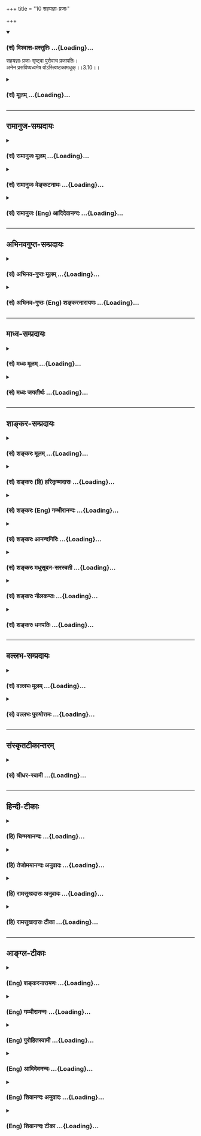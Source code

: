 +++
title = "10 सहयज्ञाः प्रजाः"

+++
<div class="js_include" newlevelforh1="3" title="(सं) विश्वास-प्रस्तुतिः" unfilled url="/purANam_vaiShNavam/mahAbhAratam/06-bhIShma-parva/03-bhagavad-gItA-parva/saMskRtam/vishvAsa-prastutiH/03_karma-yogaH/10_sahayajnAH_prajAH.md">
<details open><summary><h3>(सं) विश्वास-प्रस्तुतिः ...{Loading}...</h3></summary>

सहयज्ञाः प्रजाः सृष्ट्वा पुरोवाच प्रजापतिः।  
अनेन प्रसविष्यध्वमेष वोऽस्त्विष्टकामधुक्।।3.10।।
</details>
</div>
<div class="js_include collapsed" newlevelforh1="3" title="(सं) मूलम्" unfilled url="/purANam_vaiShNavam/mahAbhAratam/06-bhIShma-parva/03-bhagavad-gItA-parva/saMskRtam/mUlam/03_karma-yogaH/10_sahayajnAH_prajAH.md">
<details><summary><h3>(सं) मूलम् ...{Loading}...</h3></summary>

सहयज्ञाः प्रजाः सृष्ट्वा पुरोवाच प्रजापतिः।  
अनेन प्रसविष्यध्वमेष वोऽस्त्विष्टकामधुक्।।3.10।।
</details>
</div>


_________________
## रामानुज-सम्प्रदायः
<div class="js_include collapsed" newlevelforh1="3" title="(सं) रामानुजः मूलम्" unfilled url="/purANam_vaiShNavam/mahAbhAratam/06-bhIShma-parva/03-bhagavad-gItA-parva/saMskRtam/rAmAnujaH/mUlam/03_karma-yogaH/10_sahayajnAH_prajAH.md">
<details><summary><h3>(सं) रामानुजः मूलम् ...{Loading}...</h3></summary>

।।3.10।। पतिं विश्वरस्य आत्मेश्वरम् (तै0 ना0 11।3) इत्यादिश्रुतेः
निरुपाधिकः प्रजापतिशब्दः सर्वेश्वरं विश्वस्रष्टारं विश्वात्मानं परायणं
नारायणम् आह **पुरा** सर्गकाले स भगवान् **प्रजापतिः**
अनादिकालप्रवृत्ताचित्संसर्गविवशा उपसंहृतनामरूपविभागाः स्वस्मिन् प्रलीनाः
सकलपुरुषार्थनर्हाः चेतनेतरकल्पाः **प्रजाः** समीक्ष्य परमकारुणिकः
तदुज्जिजीवविषया स्वाराधनभूतयज्ञनिर्वृत्तये यज्ञैः **सह ताः सृष्ट्वा**
एवम् **उवाच** **अनेन यज्ञेन प्रसविष्यध्वम्** आत्मनो वृद्धिं कुरुध्वम्।
**एष वो** यज्ञः परमपुरुषार्थलक्षणमोक्षाख्यस्य कामस्य तदनुगुणानां च
कामानां प्रपूरयिता भवतु। कथम्

</details>
</div>
<div class="js_include collapsed" newlevelforh1="3" title="(सं) रामानुजः वेङ्कटनाथः" unfilled url="/purANam_vaiShNavam/mahAbhAratam/06-bhIShma-parva/03-bhagavad-gItA-parva/saMskRtam/rAmAnujaH/venkaTanAthaH/03_karma-yogaH/10_sahayajnAH_prajAH.md">
<details><summary><h3>(सं) रामानुजः वेङ्कटनाथः ...{Loading}...</h3></summary>

  
  
।।3.10।। उक्तमर्थद्वयंसह यज्ञैः इत्यारभ्यमोघं पार्थ स जीवति 3।16
इत्यन्तेन निन्दाप्रशंसादिभिर्द्रढयतीत्याह
यज्ञशिष्टेनैवेति। सर्वपुरुषार्थसाधननिष्ठानामित्यनेनप्रजाः सृष्ट्वा इति
सामान्यनिर्देशफलितमुक्तम्। अत्र प्रजापतिशब्दस्य
हिरण्यगर्भादिविषयत्वव्युदासायाह पतिं विश्वस्येतीति। हिरण्यगर्भादेरपि न
तु हिरण्यगर्भादिवदण्डाद्यवच्छिन्नस्येत्यर्थः। तत एवोक्तंनिरुपाधिक इति।
श्रुतार्थस्वभावादपि स एव सर्वप्रजापतिरिति
प्रदर्शनायसर्वेश्वरमित्यादिविशेषणोक्तिः। नारायणम् एतदखिलं
नारायणशब्दवाच्यस्यैव हि नारायणानुवाकादिषु प्रतिपाद्यत इति भावः। उक्तं च
जगत्पतित्वं स्रष्ट्टत्वादिकं च समुच्चित्य भगवता पराशरेणकलौ जगत्पतिं
विष्णुं सर्वस्रष्टारमीश्वरम् वि.पु.6।1।50ब्र.पु.च.120।45
इति। अनुमानात्तदुद्धारं कर्तुकामः प्रजापतिः वि.पु.1।4।7 इति च वराहरूपे
भगवति प्रजापतिशब्दः तेनप्रजापतिः तै.ना.1।1
इत्यादिश्रुत्यनुसारात्प्रयुक्तः। किञ्च स्वतन्त्रस्य कर्मपरतन्त्रान्प्रति
नियोगो ह्ययम्। अतोऽत्रप्रजाः सृष्ट्वा इति प्रजाशब्दः सर्वान्
ब्रह्मपर्यन्तान् जगदन्तर्व्यवस्थितान् कर्मजनितसंसारवशवर्तिनो
यज्ञाद्यधिकारिणःप्राणिनः सङ्गृह्णाति। अतोऽत्र प्रजापतिशब्द
उपक्रमस्थप्रजाशब्दानुरोधात् सङ्कोचेन तद्वैरूप्यायोगाच्च
परित्यक्तरूढिरकर्मवश्यं नियोक्तारं सर्वेश्वरं नारायणमाह। तथा
सृज्यसमस्तक्षेत्रज्ञविषयो ह्ययमनवच्छिन्नः प्रजाशब्दः।  
  
पुरेति प्रलयानन्तरकालाभिधानात्ततश्च सदेव सोम्येदमग्र आसीत् ৷৷. तदैक्षत
बहु स्यां प्रजायेयेति छां.उ.6।2।13 सन्मूलाः सोम्येमाः सर्वाः प्रजाः
सदायतनाः छां.उ.6।8।4 एको ह वै नारायण आसीन्न ब्रह्मा नेशानः इत्यारभ्य
बुद्बुदात्र्यक्षः शूलपाणिः पुरुषो जायते ৷৷. तत्र ब्रह्मा चतुर्मुखोऽजायत
महो.1।1सिसृक्षुर्विविधाः प्रजाः मनुः1।8 इत्यादिषु हिरण्यगर्भादेरपि
प्रजात्वावगमान्नारायणस्य च तज्जनकत्वावगतेःप्रजाः सृष्ट्वा इत्यनवच्छेदेन
निर्दिष्टो विश्वस्य स्रष्टा नारायण एवेति स एवात्र प्रजापतिः। किञ्च
तस्माद्यज्ञात्सर्वहुत ऋचः सामानि जज्ञिरे ऋक्सं.6।4।18।4यजुस्सं.31।7
सर्वाणि रूपाणि विचित्य धीरः। नामानि कृत्वाऽभिवदन्यदास्ते इति यज्ञैः सह
सर्वप्रजानां स्रष्ट्टतया निर्दिष्टोऽप्यधिकारपुरुषस्यापि स्रष्टा
सहस्रशीर्षत्वादिविशिष्टः परमपुरुष एव। अतोऽपिसह यज्ञैः प्रजाः सृष्ट्वा
इति निर्दिष्टः प्रजापतिः विश्वस्य स्रष्टा स एव। तथासृष्टिं ततः करिष्यामि
त्वामाविश्य प्रजापते वि.ध.68।51
इत्यादिवचनबलाद्धिरण्यगर्भाख्यप्रजापतिमुखेनापि विश्वस्रष्टा
सर्वभूतान्तरात्मा अपहतपाप्मा दिव्यो देव एको नारायणः सु.उ.7 इति श्रुतः स
एव विश्वात्मा। किञ्चात्र निर्दिश्यमानं देवानां भावनादिकं
परमात्मात्मकानामेवेतिअहं हि सर्वयज्ञानाम् 9।24 इत्यादौ व्यक्तं भविष्यति
यस्मिन्निदं सञ्चविचैति श्वे.उ.4।11 प्रजापतिश्चरति गर्भे अन्तः
य.सं.31।19तै.ना.6।11 इत्यादिकंविश्वस्य स्रष्टारं विश्वात्मानमिति
विशेषणाभ्यां सूचितम्। अतोऽप्यत्र विश्वात्मानं तमेवाह। तथा प्रजापतेः सभां
वेश्म प्रपद्ये छां.उ.8।14।1 इत्यत्र परमप्राप्यतया च
प्रजापतिशब्दनिर्दिष्टोऽपि परमात्मैवेतिन च कार्ये प्रत्यभिसन्धिः
ब्र.सू.4।3।14 इति सूत्रे प्रत्यपादि अतोऽपि परायणं तमेवाह। एवं
सर्वेश्वरमित्यादिविशेषणैः तत्तत्प्रमाणसूचनं कृतम्। एवं
श्यामैकरूपसप्तदशायातयामाज्यदैवतविष्णुविषयप्रजापतिशब्दश्रुतिरप्यनुसन्धेया।  
  
पुराशब्दस्य वचनान्वयं प्रतीतिव्युदासेन
ब्रह्माद्यगोचरसृष्ट्यन्वयव्यक्त्यर्थमाह पुरा सर्गकाले इति।
श्रुतिस्मृत्यादिषु सृष्टिप्रकरणप्रसिद्धिप्रकारमभिप्रैति स भगवानिति
भगवच्छब्देन सृष्ट्यादिपञ्चकृत्योपयुक्तहेयप्रत्यनीककल्याणगुणविशिष्टत्वं
दर्शितम्। तथा मानवे धर्मशास्त्रे प्रथमम्आसीदिदं तमोभूतम् 1।5 इति
प्रलयमभिधायततः स्वयम्भूर्भगवान् 1।6 इति भगवच्छब्देन सर्वस्रष्टा
निर्दिष्टः। अनन्तरं चता यदस्यायनं पूर्वं तेन नारायणः स्मृतः
1।10तद्विसृष्टः स पुरुषो लोके ब्रह्मेति कीर्त्यते 1।11 इति
हिरण्यगर्भाख्यप्रजापतेः स्रष्टा नारायण इत्युक्तम्। अत्र प्रजापतिरुवाच इति
पराक्तया निर्देशस्तु सारथिभूतस्य स्वस्य प्रजापतिशब्दप्रतिपन्नात्
स्वस्माद्भेदोपचारेणेति मन्तव्यम्। एवमुत्तरत्रापि सर्वत्र
पराक्त्वनिर्देशेषु यथार्हमनुसन्धेयम्।  
  
सर्वत्र सृष्टेः संहारपूर्वकत्वदर्शनादत्रापि तथा विवक्षन् संहारस्य
प्रयोजनं सृष्टेर्हेतुं चाह अनादीति। अनवरतसुखदुःखोपभोगायासपरिश्रान्तानां
विश्रमार्थं अश्रान्तापथप्रवृत्तिवासनाविच्छेदार्थं चोपसंहारः। अतो न
संहारे नैर्घृण्यदोषः। तादृशसुखदुःखोपभोगप्रदाने च
परमात्मनित्यसङ्कल्पसिद्धजीवस्वातन्त्र्यनिबन्धनानादिकर्मप्रवाहहेतुकाचित्संसर्ग
एव हेतुरिति न तत्र वैषम्यनैर्घृण्ये। सूत्रितं चवैषम्यनैर्घृण्ये न
सापेक्षत्वात्तथाहि दर्शयतिन कर्माविभागात् ब्र.सू.2।1।3435 इति
चेन्नानादित्वादुपपद्यते चाप्युपलभ्यते चकृतप्रयत्नापेक्षस्तु
विहितप्रतिषिद्धावैयर्थ्यादिभ्यः ब्र.सू.2।3।42 इति। उपसंहृतनामरूपविभागाः
स्वस्मिन् प्रलीना इति। असद्व्यपदेश एकत्वव्यपदेशादिश्च निर्व्यूढः।
नामरूपप्रहाणं स्वस्मिन् प्रलयश्च मोक्षवत्पुरुषार्थ एव स्यादित्याशङ्क्याह
सकलेति। त्रिवर्गेऽप्यनर्हाः किं पुनरपवर्ग इति भावः। तत्र हेतुमाह
चेतनेतरकल्पा इति। स्वप्रकाशत्वेऽप्यत्यन्तज्ञानसङ्कोचात्तत्कल्पत्वम् न तु
ज्ञानविनाशात्। प्रजाः हिरण्यगर्भादिकाः समीक्ष्य सम्यगवलोक्य एतेनजायमानं
हि पुरुषं यं पश्येन्मधुसूदनः म.भा.12।348।73नावेक्षसे यदि ततो
भुवनान्यमूनि नालं प्रभो भवितुमेव कुतः प्रवृत्तिः। एवं निसर्गसुहृदि त्वयि
सर्वजन्तोः स्वामिन्न चित्रमिदमाश्रितवत्सलत्वम्
स्तो.र.10।। इत्यादिकमभिप्रेतम्। स एकाकी न रमते महो.1 इति
श्रुतेःपरमकारुणिकः किल त्वम् इत्यादिस्मृतिसिद्धगुणविशेषे तात्पर्यमाह
परमकारुणिक इति। अवाप्तसमस्तकामस्य जगद्व्यापारानुपपत्तिं परिहरति
तदुज्जिजीवयिषयेति। कारुणिका हि स्वार्थनिरपेक्षा एव परोज्जिजीवयिषया
प्रवर्तन्ते सैव प्रवृत्तिरस्य लीलाऽपीति न दोष इति भावः। यज्ञैः सहेति
निर्देश उज्जीवनोपायविशेषनिष्पत्त्यर्थ इत्यभिप्रायेणाह स्वाराधनेति।  
  
यज्ञैरिति वैविध्यसूचनाय बहुवचननिर्देशे पूर्वं कृतेऽपिअनेन इत्येकवचनेन
परामर्शो जात्येकत्वपर इत्यभिप्रायेणाह अनेन यज्ञेनेति। सहयज्ञाः
इतिशङ्करयादवप्रकाशीयपाठस्त्वप्रासिद्धरनादृतः। प्रसविष्यध्वम् इत्यत्रषूञ्
प्राणिप्रसवेषूङ् गर्भविमोचने इतिधातुद्व्येऽपि प्रजननमात्रप्रतीतिः स्यात्
न च द्वादशाहादिवत् सर्वेषां यज्ञादीनां प्रजामात्रं फलम्। अतः
सन्तत्युपलक्षिता स्वनिष्पाद्या समृद्धिरत्र विवक्षितेत्यभिप्रायेणाह
आत्मनो वृद्धिं कुरुध्वमिति। यज्ञसाध्यः कामो
निषिद्धेतरधर्माविरुद्धसमस्तकाम्यवर्गः तत्रापि मोक्षतत्साधनोपकारिषु
तात्पर्यभूयस्त्वमित्यभिप्रायेण मोक्षतदनुगुणोपादानम्।
रुचिवैचित्र्यज्ञापनाय इष्टशब्देन विशेषणम्। मोक्षस्येष्टकामशब्देन
सङ्ग्रहायपरमपुरुषार्थलक्षणेत्युक्तम्। अवधीरितस्वर्गाय अर्जुनायोपदेशात्मा
फलेषु 2।47श्रेयः परम्  
  

</details>
</div>
<div class="js_include collapsed" newlevelforh1="3" title="(सं) रामानुजः (Eng) आदिदेवानन्दः" unfilled url="/purANam_vaiShNavam/mahAbhAratam/06-bhIShma-parva/03-bhagavad-gItA-parva/saMskRtam/rAmAnujaH/english/AdidevAnandaH/03_karma-yogaH/10_sahayajnAH_prajAH.md">
<details><summary><h3>(सं) रामानुजः (Eng) आदिदेवानन्दः ...{Loading}...</h3></summary>

3.10 As there is the scriptural text beginning with 'The Lord of
Universe' (Tai. Na., 11.3), it is justifiable to take the term Prajapati
in its wider connotation and interpret it to mean Narayana who is the
Lord of all beings, the creator of the universe and the Self of the
universe. In the beginning, i.e., during the creation, He, the Lord of
beings, saw all beings helpless by their conjunction with beginningless
non-conscient matter, bereft of the distinctions of name and form, and
submerged in Himself. They were incapable of attaining the major ends of
human existence, being almost one with non-conscient matter. He, the
supremely compassionate, with a desire to resuscitate them, created them
together with sacrifice in order that they might perform sacrifices as
His worship and said: 'By this sacrifice, shall you prosper,' i.e.,
multiply and prosper. May this sacrifice fulfil your supreme object of
desire called release (Moksa) and also the other desires that are in
conformity with it. How, then, should this be done;

</details>
</div>


_________________
## अभिनवगुप्त-सम्प्रदायः
<div class="js_include collapsed" newlevelforh1="3" title="(सं) अभिनव-गुप्तः मूलम्" unfilled url="/purANam_vaiShNavam/mahAbhAratam/06-bhIShma-parva/03-bhagavad-gItA-parva/saMskRtam/abhinava-guptaH/mUlam/03_karma-yogaH/10_sahayajnAH_prajAH.md">
<details><summary><h3>(सं) अभिनव-गुप्तः मूलम् ...{Loading}...</h3></summary>

।।3.10।। सहेति। प्रजापतिः परमात्मा प्रजाः सहैव कर्मभिः ससर्ज। उक्तं च +++(N
omits उक्तं च)+++ तेन प्रजानां कर्मभ्य एव प्रसवः सन्तानः। एतान्येव च इष्टं
संसारं मोक्षं वा दास्यन्ति संगात्संसारं मुक्तसंगत्वान्मोक्षम् इति ।

</details>
</div>
<div class="js_include collapsed" newlevelforh1="3" title="(सं) अभिनव-गुप्तः (Eng) शङ्करनारायणः" unfilled url="/purANam_vaiShNavam/mahAbhAratam/06-bhIShma-parva/03-bhagavad-gItA-parva/saMskRtam/abhinava-guptaH/english/shankaranArAyaNaH/03_karma-yogaH/10_sahayajnAH_prajAH.md">
<details><summary><h3>(सं) अभिनव-गुप्तः (Eng) शङ्करनारायणः ...{Loading}...</h3></summary>

3.10 Saha-etc. The lord of creatures, the Supreme Soul, created
creatures, just together with actions. It has also been declared by Him
that the procreation i.e., lineage of creatures is through actions
alone; these alone would give them what is desired viz., either the
cycle of birth-and-death or emancipation - the cycle of birth-and-death
is due to attachment and emancipation, due to the freedom from
attachment. The sense-objects deserve to be enjoyed only by those for
whom emancipation is the most important. This is declared :

</details>
</div>


_________________
## माध्व-सम्प्रदायः
<div class="js_include collapsed" newlevelforh1="3" title="(सं) मध्वः मूलम्" unfilled url="/purANam_vaiShNavam/mahAbhAratam/06-bhIShma-parva/03-bhagavad-gItA-parva/saMskRtam/madhvaH/mUlam/03_karma-yogaH/10_sahayajnAH_prajAH.md">
<details><summary><h3>(सं) मध्वः मूलम् ...{Loading}...</h3></summary>

।।3.10 3.11।। अत्रार्थवादमाह सहयज्ञा इति।

</details>
</div>
<div class="js_include collapsed" newlevelforh1="3" title="(सं) मध्वः जयतीर्थः" unfilled url="/purANam_vaiShNavam/mahAbhAratam/06-bhIShma-parva/03-bhagavad-gItA-parva/saMskRtam/madhvaH/jayatIrthaH/03_karma-yogaH/10_sahayajnAH_prajAH.md">
<details><summary><h3>(सं) मध्वः जयतीर्थः ...{Loading}...</h3></summary>

।।3.10 3.11।। सहयज्ञाः इत्यादेर्न प्रकृते सङ्गतिर्दृश्यते अत आह
**अत्रे**ति। वर्णाश्रमोचितस्य कर्मणः सर्वथा कर्तव्यत्वे स्तुतिर्निन्दा
परकृतिः पुराकल्पोऽर्थवादः।

</details>
</div>


_________________
## शाङ्कर-सम्प्रदायः
<div class="js_include collapsed" newlevelforh1="3" title="(सं) शङ्करः मूलम्" unfilled url="/purANam_vaiShNavam/mahAbhAratam/06-bhIShma-parva/03-bhagavad-gItA-parva/saMskRtam/shankaraH/mUlam/03_karma-yogaH/10_sahayajnAH_prajAH.md">
<details><summary><h3>(सं) शङ्करः मूलम् ...{Loading}...</h3></summary>

।।3.10।। **सहयज्ञाः** यज्ञसहिताः **प्रजाः** त्रयो वर्णाः ताः
**सृष्ट्वा** उत्पाद्य पुरा पूर्वं सर्गादौ **उवाच** उक्तवान्
**प्रजापतिः** प्रजानां स्रष्टा **अनेन** यज्ञेन **प्रसविष्यध्वं** प्रसवः
वृद्धिः उत्पत्तिः तं कुरुध्वम्। **एष** यज्ञः वः युष्माकम् **अस्तु** भवतु
**इष्टकामधुक्** इष्टान् अभिप्रेतान् कामान् फलविशेषान् दोग्धीति
इष्टकामधुक्।। कथम्

</details>
</div>
<div class="js_include collapsed" newlevelforh1="3" title="(सं) शङ्करः (हि) हरिकृष्णदासः" unfilled url="/purANam_vaiShNavam/mahAbhAratam/06-bhIShma-parva/03-bhagavad-gItA-parva/saMskRtam/shankaraH/hindI/harikRShNadAsaH/03_karma-yogaH/10_sahayajnAH_prajAH.md">
<details><summary><h3>(सं) शङ्करः (हि) हरिकृष्णदासः ...{Loading}...</h3></summary>

।।3.10।। इस आगे बतलाये जानेवाले कारणसे भी अधिकारीको कर्म करना चाहिये
सृष्टिके आदिकालमें यज्ञसहित प्रजाको अर्थात् ( ब्राह्मण क्षत्रिय और वैश्य
इन ) तीनों वर्णोंको रचकर जगत्के रचयिता प्रजापतिने कहा कि इस यज्ञसे
तुमलोग प्रसवउत्पत्ति यानी वृद्धिलाभ करो। यह यज्ञतुमलोगोंको इष्ट
कामनाओंका देनेवाला अर्थात् इच्छित फलरूप नाना भोगोंको देनेवाला हो।

</details>
</div>
<div class="js_include collapsed" newlevelforh1="3" title="(सं) शङ्करः (Eng) गम्भीरानन्दः" unfilled url="/purANam_vaiShNavam/mahAbhAratam/06-bhIShma-parva/03-bhagavad-gItA-parva/saMskRtam/shankaraH/english/gambhIrAnandaH/03_karma-yogaH/10_sahayajnAH_prajAH.md">
<details><summary><h3>(सं) शङ्करः (Eng) गम्भीरानन्दः ...{Loading}...</h3></summary>

3.10 Pura, in the days of yore, in the beginning of creation; srstva,
having created; prajah, the beings, the people of the three castes;
saha-yajnah, together with the sacrifices; Prajapati, the creator of
beings, uvaca, said; 'Anena, by this sacrifice; prasavisyadhvam, you
multiply.' Prasava means origination, growth. 'You accomplish that. Esah
astu, let this sacrifice be; vah, your; ista-kama-dhuk, yielder of
coveted objects of desire.' That which yields (dhuk) coveted (ista)
objects of desire (kama), particular results, is istakama-dhuk. How;

</details>
</div>
<div class="js_include collapsed" newlevelforh1="3" title="(सं) शङ्करः आनन्दगिरिः" unfilled url="/purANam_vaiShNavam/mahAbhAratam/06-bhIShma-parva/03-bhagavad-gItA-parva/saMskRtam/shankaraH/AnandagiriH/03_karma-yogaH/10_sahayajnAH_prajAH.md">
<details><summary><h3>(सं) शङ्करः आनन्दगिरिः ...{Loading}...</h3></summary>

।।3.10।। नित्यस्य कर्मणो नैमित्तिकसहितस्याधिकृतेन कर्तव्यत्वे
हेत्वन्तरपरत्वेनानन्तरश्लोकमवतारयति **इतश्चेति।** कथं पुनरनेन यज्ञेन
वृद्धिरस्माभिः शक्या कर्तुमित्याशङ्क्याह **एष इति।**

</details>
</div>
<div class="js_include collapsed" newlevelforh1="3" title="(सं) शङ्करः मधुसूदन-सरस्वती" unfilled url="/purANam_vaiShNavam/mahAbhAratam/06-bhIShma-parva/03-bhagavad-gItA-parva/saMskRtam/shankaraH/madhusUdana-sarasvatI/03_karma-yogaH/10_sahayajnAH_prajAH.md">
<details><summary><h3>(सं) शङ्करः मधुसूदन-सरस्वती ...{Loading}...</h3></summary>

।।3.10।। प्रजापतिवचनादप्यधिकृतेन कर्म कर्तव्यमित्याह सहयज्ञा
इत्यादिचतुर्भिः। सह यज्ञेन विहितकर्मकलापेन वर्तन्ते इति सहयज्ञाः।
कर्माधिकृता इति यावत्। वोपसर्जनस्य इति पक्षे सादेशाभावः। प्रजाः
त्रीन्वर्णान् पुरा कल्पादौ सृष्ट्वोवाच प्रजानां पतिः स्रष्टा।
किमुवाचेत्याह अनेने यज्ञेन स्वाश्रमोचितधर्मेण प्रसविष्यध्वं प्रसूयध्वम्।
प्रसवो वृद्धिः। उत्तरोत्तरामभिवृद्धिं लभध्वमित्यर्थः। कथमनेन वृद्धिः
स्यादत आह एष यज्ञाख्यो धर्मो वो युष्माकं
इष्टकामधुक्इष्टानभिमतान्कामान्काम्यानि फलानि दोग्धि प्रापयतीति तथा।
अभीष्टभोगप्रदोऽस्त्वित्यर्थः। अत्र यद्यपि
यज्ञग्रहणमावश्यककर्मोपलक्षणार्थं अकरणे प्रत्यवायस्याग्रे कथनात्।
काम्यकर्मणां च प्रकृते प्रस्तावो नास्त्येवमा कर्मफलहेतुर्भूः इत्यनेन
निराकृतत्वात् तथापि नित्यकर्मणामप्यानुषङ्गिकफलसद्भावात्एष
वोऽस्त्विष्टकामधुक् इत्युपपद्यते। तथाचापस्तम्बः स्मरति तद्यथाम्रे
फलार्थे निमिते छायागन्धावनूत्पद्येते एवं धर्मं चर्यमाणमर्था
अनूत्पद्यन्ते नोचेदनूत्पद्यन्ते न धर्महानिर्भवति इति। फलसद्भावेऽपि
तदभिसंध्यनभिसंधिभ्यां काम्यनित्ययोर्विशेषः। अनभिसंहितस्यापि
वस्तुस्वभावादुत्पत्तौ न विशेषः। विस्तरेण चाग्रे प्रतिपादयिष्यते।

</details>
</div>
<div class="js_include collapsed" newlevelforh1="3" title="(सं) शङ्करः नीलकण्ठः" unfilled url="/purANam_vaiShNavam/mahAbhAratam/06-bhIShma-parva/03-bhagavad-gItA-parva/saMskRtam/shankaraH/nIlakaNThaH/03_karma-yogaH/10_sahayajnAH_prajAH.md">
<details><summary><h3>(सं) शङ्करः नीलकण्ठः ...{Loading}...</h3></summary>

।।3.10।। एतदेवार्थवादेन द्रढयति **सहेति।** यज्ञैः सहेति
सहयज्ञाः। वोपसर्जनस्य इति पक्षे सादेशाभावः। कर्माधिकृता इति यावत्।
प्रजास्त्रैवर्णिकाः। अनेन यज्ञेन प्रसविष्यध्वं प्रसवो वृद्धिस्तां
लभध्वम्। एष यज्ञो वो युष्माकमिष्टकामधुगिष्टार्थपूरकोऽस्तु।

</details>
</div>
<div class="js_include collapsed" newlevelforh1="3" title="(सं) शङ्करः धनपतिः" unfilled url="/purANam_vaiShNavam/mahAbhAratam/06-bhIShma-parva/03-bhagavad-gItA-parva/saMskRtam/shankaraH/dhanapatiH/03_karma-yogaH/10_sahayajnAH_prajAH.md">
<details><summary><h3>(सं) शङ्करः धनपतिः ...{Loading}...</h3></summary>

।।3.10।। इतश्च हेतोरधिकृतेन कर्म कर्तव्यं प्रजापतिर्ब्रह्मा सर्गादौ
यज्ञसहिताः त्रैवर्णिकाः प्रजाः सृष्ट्वोवाच। अनेन यज्ञेन कर्मणा
प्रसविष्यध्वं वृद्धिं लभत्वं उत्पत्तिं कुरुध्वम्।
वृद्य्धादिहेतुत्वमस्यास्तीत्याह। एष यज्ञो वो युष्माकमभिप्रेतभोगप्रदो
भवतु।

</details>
</div>


_________________
## वल्लभ-सम्प्रदायः
<div class="js_include collapsed" newlevelforh1="3" title="(सं) वल्लभः मूलम्" unfilled url="/purANam_vaiShNavam/mahAbhAratam/06-bhIShma-parva/03-bhagavad-gItA-parva/saMskRtam/vallabhaH/mUlam/03_karma-yogaH/10_sahayajnAH_prajAH.md">
<details><summary><h3>(सं) वल्लभः मूलम् ...{Loading}...</h3></summary>

।।3.10 3.11।। किञ्च श्रुतं च सर्गप्रकरणे यज्ञोपलक्षणकर्मसहितप्रजोत्पादनं
ब्रह्मणेति कर्मणोऽवश्यकर्त्तव्यतामाह सहेति चतुर्भिः। यज्ञाधिकृताः
ब्राह्मणाद्याः प्रजाः सहयज्ञाः सृष्ट्वोवाच एष यज्ञो व इष्टकामधुनिति।
ज्ञानमोक्षादिहेतुत्वं प्रकारान्तरेण वरप्रदानं तदाह अस्त्विति। न चेयं
काम्यकर्मप्रशंसा कामधुक्त्वेनेष्टमात्रसाधकत्वाद्यज्ञादेर्विहितस्य
नियतकर्मणः अन्यथाऽक्रामितोऽपि मोक्षः स्यात् तेन
सर्वपुरुषार्थहेतुत्वमुक्तं भवति तदेवाह देवानिति। अनेन यज्ञेन
विष्ण्वादीन् देवान् भावयत्। तदा परं श्रेय आत्यन्तिकमवाप्स्यथेति भावः।

</details>
</div>
<div class="js_include collapsed" newlevelforh1="3" title="(सं) वल्लभः पुरुषोत्तमः" unfilled url="/purANam_vaiShNavam/mahAbhAratam/06-bhIShma-parva/03-bhagavad-gItA-parva/saMskRtam/vallabhaH/puruShottamaH/03_karma-yogaH/10_sahayajnAH_prajAH.md">
<details><summary><h3>(सं) वल्लभः पुरुषोत्तमः ...{Loading}...</h3></summary>

  
  
।।3.10।। ननु तादृशं कर्म त्याज्यमेव चेत्त्वन्मतं तदा केनोक्तं कथमाचरति
लोकः इत्याशङ्क्यैतत्कर्म प्रवृत्तिपरं मदाज्ञया
प्रवृत्तिप्रवर्त्तकब्रह्मणोक्तं लोकः समाचरतीत्याह सहयज्ञा इति।
प्रजापतिर्ब्रह्मा सहयज्ञाः प्रजाः सृष्ट्वा प्रवृत्तिधर्मसहिताः प्रजाः
सृष्ट्वा पुरा मदवतारात् पूर्वमुवाच। मत्प्रादुर्भावानन्तरं तु मया
भक्तिरेवोक्तेति ज्ञापनाय पुरेत्युक्तम्। तद्वाक्यमेवाह अनेनेति। अनेन
यज्ञेन प्रसविष्वध्वं प्रकर्षेण वृद्धिं प्राप्स्यथ। किञ्च एष यज्ञः वो
युष्माकं इष्टकामधुक् अभीष्टफलदोऽस्तु भगवदाज्ञया ब्रह्मवाक्यं न मृषा
भवतीति वरमेव दत्तवान्।  
  

</details>
</div>


_________________
## संस्कृतटीकान्तरम्
<div class="js_include collapsed" newlevelforh1="3" title="(सं) श्रीधर-स्वामी" unfilled url="/purANam_vaiShNavam/mahAbhAratam/06-bhIShma-parva/03-bhagavad-gItA-parva/saMskRtam/shrIdhara-svAmI/03_karma-yogaH/10_sahayajnAH_prajAH.md">
<details><summary><h3>(सं) श्रीधर-स्वामी ...{Loading}...</h3></summary>

।।3.10।। प्रजापतिवचनादपि कर्मकर्तैव श्रेष्ठ इत्याह **सहयज्ञा इति**
चतुर्भिः। यज्ञेन सह वर्तन्ते इति सहयज्ञाः यज्ञाधिकृता ब्राह्मणाद्याः
प्रजाः पुरा सर्गादौ सृष्ट्वा ब्रह्मेदमुवाच। अनेन यज्ञेन प्रसविष्यध्वं
प्रसूयध्वम्। प्रसवो वृद्धिः। उत्तरोत्तरामभिवृद्धिं लभध्वमित्यर्थः। तत्र
हेतुः। एष यज्ञो वो युष्माकमिष्टकामधुगिष्टान्काभान्दोग्धीति तथा।
अभीष्टभोगप्रदोऽस्त्वित्यर्थः। अन्न च यज्ञग्रहणमावश्यककर्मोपलक्षणार्थम्।
काम्यकर्म प्रशंसा तु प्रकरणेऽसंगतापि सामान्यतोऽकर्मणः
कर्मश्रेष्ठमित्येतदर्थेत्यदोषः।

</details>
</div>


_________________
## हिन्दी-टीकाः
<div class="js_include collapsed" newlevelforh1="3" title="(हि) चिन्मयानन्दः" unfilled url="/purANam_vaiShNavam/mahAbhAratam/06-bhIShma-parva/03-bhagavad-gItA-parva/hindI/chinmayAnandaH/03_karma-yogaH/10_sahayajnAH_prajAH.md">
<details><summary><h3>(हि) चिन्मयानन्दः ...{Loading}...</h3></summary>

।।3.10।। स्वयं सृष्टिकर्त्ता प्रजापति पंचमहाभूतों की सृष्टि रचकर अन्य
प्राणियों के साथ मनुष्य को भी कर्म करने और फल पाने के लिये उत्पन्न करते
हैं। उस समय वे यज्ञ को भी बनाते हैं अर्थात् उसका उपदेश देते हैं। यज्ञ का
अर्थ है समर्पण बुद्धि और सेवा भाव से किये हुये कर्म। प्रकृति में सर्वत्र
यज्ञ की भावना स्पष्ट दिखाई देती है। सूर्य प्रकाशित होता है और चन्द्रमा
प्रगट होता है समुद्र स्पन्दित होता है पृथ्वी प्राणियों को धारण करती है
ये सब मातृभाव से तथा यज्ञ की भावना से कर्म करते हैं जिनमें रंचमात्र भी
आसक्ति नहीं होती।  
  
ब्रह्माण्ड की शक्तियाँ और प्राकृतिक घटना चक्र अपने आप सब की सेवा में
संलग्न रहता है। जगत् में जीवन के प्रादुर्भाव के पूर्व ही प्रकृति ने उसके
लिये उचित क्षेत्र निर्माण कर रखा था। जब विभिन्न स्तरों पर जीवन का विकास
होता है तब भी हम प्रकृति में सर्वत्र चल रहा यज्ञ कर्म देख सकते हैं जिसके
कारण सबका अस्तित्व बना रहता है और विकास होता रहता है। उपर्युक्त सिद्धांत
को काव्यात्मकभाषा में यह अर्थ गर्भित श्लोक प्रस्तुत करता है।
सृष्टिकर्त्ता ब्रह्मा जी ने सेवा की भावना तथा यज्ञ करने की क्षमता के साथ
जगत् की रचना की। मानो उन्होंने घोषणा की इस यज्ञ में तुम वृद्धि को
प्राप्त हो यह तुम्हारे लिये कामधेनु सिद्ध हो। पौराणिक कथाओं के अनुसार
कामधेनु नामक गाय वशिष्ट ऋषि के पास थी जो सभी इच्छाओं की पूर्ति करती थी।
इसलिये इस शब्द का अर्थ इतना ही है कि यदि मनुष्य सहयोग और अनुशासन में रह
कर अनासक्ति और त्याग की भावना से कर्म करने में तत्पर रहे तो उसके लिये
कोई लक्ष्य अप्राप्य नहीं हो सकता। यज्ञ से इसका कैसे सम्पादन किया जा सकता
है

</details>
</div>
<div class="js_include collapsed" newlevelforh1="3" title="(हि) तेजोमयानन्दः अनुवादः" unfilled url="/purANam_vaiShNavam/mahAbhAratam/06-bhIShma-parva/03-bhagavad-gItA-parva/hindI/tejomayAnandaH/anuvAdaH/03_karma-yogaH/10_sahayajnAH_prajAH.md">
<details><summary><h3>(हि) तेजोमयानन्दः अनुवादः ...{Loading}...</h3></summary>

।।3.10।। प्रजापति (सृष्टिकर्त्ता) ने (सृष्टि के) आदि में यज्ञ सहित प्रजा
का निर्माण कर कहा इस यज्ञ द्वारा तुम वृद्धि को प्राप्त हो और यह यज्ञ
तुम्हारे लिये इच्छित कामनाओं को पूर्ण करने वाला (इष्टकामधुक्) होवे।।  
  

</details>
</div>
<div class="js_include collapsed" newlevelforh1="3" title="(हि) रामसुखदासः अनुवादः" unfilled url="/purANam_vaiShNavam/mahAbhAratam/06-bhIShma-parva/03-bhagavad-gItA-parva/hindI/rAmasukhadAsaH/anuvAdaH/03_karma-yogaH/10_sahayajnAH_prajAH.md">
<details><summary><h3>(हि) रामसुखदासः अनुवादः ...{Loading}...</h3></summary>

।।3.10 -- 3.11।। प्रजापति ब्रह्माजीने सृष्टिके आदिकालमें
कर्तव्य-कर्मोंके विधानसहित प्रजा-(मनुष्य आदि-) की रचना करके उनसे
(प्रधानतया मनुष्योंसे) कहा कि तुमलोग इस कर्तव्यके द्वारा सबकी वृद्धि करो
और वह कर्तव्य-कर्म-रूप यज्ञ तुमलोगोंको कर्तव्य-पालनकी आवश्यक सामग्री
प्रदान करनेवाला हो। अपने कर्तव्य-कर्मके द्वारा तुमलोग देवताओंको उन्नत
करो और वे देवतालोग अपने कर्तव्यके द्वारा तुमलोगोंको उन्नत करें। इस
प्रकार एक-दूसरेको उन्नत करते हुए तुमलोग परम कल्याणको प्राप्त हो जाओगे।

</details>
</div>
<div class="js_include collapsed" newlevelforh1="3" title="(हि) रामसुखदासः टीका" unfilled url="/purANam_vaiShNavam/mahAbhAratam/06-bhIShma-parva/03-bhagavad-gItA-parva/hindI/rAmasukhadAsaH/TIkA/03_karma-yogaH/10_sahayajnAH_prajAH.md">
<details><summary><h3>(हि) रामसुखदासः टीका ...{Loading}...</h3></summary>

।।3.10।।***व्याख्या--*'सहयज्ञाः प्रजाः सृष्ट्वा पुरोवाच
प्रजापतिः'--**ब्रह्माजी प्रजा (सृष्टि) के रचयिता एवं उसके स्वामी हैं;
अतः अपने कर्तव्यका पालन करनेके साथ वे प्रजाकी रक्षा तथा उसके कल्याणका
विचार करते रहते हैं। कारण कि जो जिसे उत्पन्न करता है, उसकी रक्षा करना
उसका कर्तव्य हो जाता है। ब्रह्माजी प्रजाकी रचना करते, उसकी रक्षामें
तत्पर रहते तथा सदा उसके हितकी बात सोचते हैं। इसलिये वे 'प्रजापति' कहलाते
हैं।  
  
सृष्टि अर्थात् सर्गके आरम्भमें ब्रह्माजीने कर्तव्य-कर्मोंकी योग्यता और
विवेक-सहित मनुष्योंकी रचना की है **(टिप्पणी प₀ 128)**। अनुकूल और
प्रतिकूल परिस्थितिका सदुपयोग कल्याण करनेवाला है। इसलिये ब्रह्माजीने
अनुकूल-प्रतिकूल परिस्थितिका सदुपयोग करनेका विवेक साथ देकर ही मनुष्योंकी
रचना की है। सत्- असत् का विचार करनेमें पशु, पक्षी, वृक्ष आदिके द्वारा
स्वाभाविक परोपकार (कर्तव्यपालन) होता है; किन्तु मनुष्यको तो भगवत्कृपासे
विशेष विवेक-शक्ति मिली हुई है। अतः यदि वह अपने विवेकको महत्त्व देकर
अकर्तव्य न करे तो उसके द्वारा भी स्वाभाविक लोक-हितार्थ कर्म हो सकते हैं।

</details>
</div>


_________________
## आङ्ग्ल-टीकाः
<div class="js_include collapsed" newlevelforh1="3" title="(Eng) शङ्करनारायणः" unfilled url="/purANam_vaiShNavam/mahAbhAratam/06-bhIShma-parva/03-bhagavad-gItA-parva/english/shankaranArAyaNaH/03_karma-yogaH/10_sahayajnAH_prajAH.md">
<details><summary><h3>(Eng) शङ्करनारायणः ...{Loading}...</h3></summary>

3.10. Having created creatures formerly \[at the time of creation\]
together with necessary action, the Lord of creatures declared : 'By
means of this, you shalll propagate yourselves; and let this be your
wish-fulfilling-cow.'

</details>
</div>
<div class="js_include collapsed" newlevelforh1="3" title="(Eng) गम्भीरानन्दः" unfilled url="/purANam_vaiShNavam/mahAbhAratam/06-bhIShma-parva/03-bhagavad-gItA-parva/english/gambhIrAnandaH/03_karma-yogaH/10_sahayajnAH_prajAH.md">
<details><summary><h3>(Eng) गम्भीरानन्दः ...{Loading}...</h3></summary>

3.10 In the days of yore, having created the beings together with the
sacrifices, Prajapati said: 'By this you multiply. Let this be your
yielder of coveted objects of desire.'

</details>
</div>
<div class="js_include collapsed" newlevelforh1="3" title="(Eng) पुरोहितस्वामी" unfilled url="/purANam_vaiShNavam/mahAbhAratam/06-bhIShma-parva/03-bhagavad-gItA-parva/english/purohitasvAmI/03_karma-yogaH/10_sahayajnAH_prajAH.md">
<details><summary><h3>(Eng) पुरोहितस्वामी ...{Loading}...</h3></summary>

3.10 In the beginning, when God created all beings by the sacrifice of
Himself, He said unto them: Through sacrifice you can procreate, and it
shall satisfy all your desires.

</details>
</div>
<div class="js_include collapsed" newlevelforh1="3" title="(Eng) आदिदेवनन्दः" unfilled url="/purANam_vaiShNavam/mahAbhAratam/06-bhIShma-parva/03-bhagavad-gItA-parva/english/AdidevanandaH/03_karma-yogaH/10_sahayajnAH_prajAH.md">
<details><summary><h3>(Eng) आदिदेवनन्दः ...{Loading}...</h3></summary>

3.10 In the beginning the Lord of all beings, creating man along with
the sacrifice, said: 'By this shall you prosper; this shall be the cow
of plenty granting all your wants.'

</details>
</div>
<div class="js_include collapsed" newlevelforh1="3" title="(Eng) शिवानन्दः अनुवादः" unfilled url="/purANam_vaiShNavam/mahAbhAratam/06-bhIShma-parva/03-bhagavad-gItA-parva/english/shivAnandaH/anuvAdaH/03_karma-yogaH/10_sahayajnAH_prajAH.md">
<details><summary><h3>(Eng) शिवानन्दः अनुवादः ...{Loading}...</h3></summary>

3.10 The Creator, having in the beginning (of creation) created mankind
together with sacrifice, said, "By this shall ye propagate; let this be
the milch cow of your desires (the cow which yields all the desired
objects)."

</details>
</div>
<div class="js_include collapsed" newlevelforh1="3" title="(Eng) शिवानन्दः टीका" unfilled url="/purANam_vaiShNavam/mahAbhAratam/06-bhIShma-parva/03-bhagavad-gItA-parva/english/shivAnandaH/TIkA/03_karma-yogaH/10_sahayajnAH_prajAH.md">
<details><summary><h3>(Eng) शिवानन्दः टीका ...{Loading}...</h3></summary>

3.10 सहयज्ञाः together with sacrifice; प्रजाः mankind; सृष्ट्वा having
created; पुरा in the beginning; उवाच said; प्रजापतिः Prajapati; अनेन by
this; प्रसविष्यध्वम् shall ye propagate; एषः this; वः your; अस्तु let
be; इष्टकामधुक् milch cow of desires.Commentary Prajapati is the Creator
or Brahma. Kamadhuk is another name for the cow Kamadhenu. Kamadhenu is
the cow of Indra from which everyone can milk whatever one desires.
(Cf.VIII.4IX.2427X.25).

</details>
</div>
